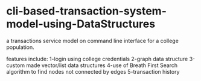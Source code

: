 # cli-based-transaction-system-model-using-DataStructures

a transactions service model on command line interface for a college population.

features include:
1-login using college credentials 
2-graph data structure
3-custom made vector/list data structures
4-use of Breath First Search algorithm to find nodes not connected by edges 
5-transaction history
